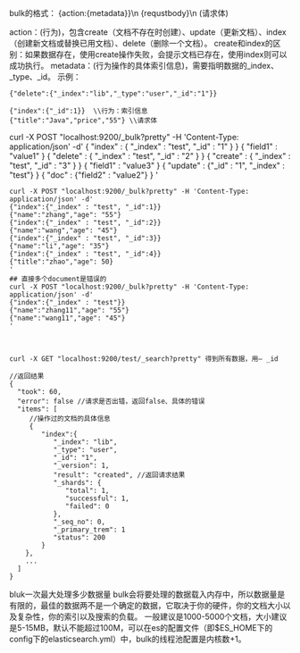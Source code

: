 bulk的格式：
{action:{metadata}}\n
{requstbody}\n (请求体)

action：(行为)，包含create（文档不存在时创建）、update（更新文档）、index（创建新文档或替换已用文档）、delete（删除一个文档）。
create和index的区别：如果数据存在，使用create操作失败，会提示文档已存在，使用index则可以成功执行。
metadata：(行为操作的具体索引信息)，需要指明数据的_index、_type、_id。
示例：
```
{"delete":{"_index":"lib","_type":"user","_id":"1"}}

{"index":{"_id":1}}  \\行为：索引信息
{"title":"Java","price","55"} \\请求体
```

curl -X POST "localhost:9200/_bulk?pretty" -H 'Content-Type: application/json' -d'
{ "index" : { "_index" : "test", "_id" : "1" } }
{ "field1" : "value1" }
{ "delete" : { "_index" : "test", "_id" : "2" } }
{ "create" : { "_index" : "test", "_id" : "3" } }
{ "field1" : "value3" }
{ "update" : {"_id" : "1", "_index" : "test"} }
{ "doc" : {"field2" : "value2"} }
'



```
curl -X POST "localhost:9200/_bulk?pretty" -H 'Content-Type: application/json' -d'
{"index":{"_index" : "test", "_id":1}}
{"name":"zhang","age": "55"}
{"index":{"_index" : "test", "_id":2}}
{"name":"wang","age": "45"}
{"index":{"_index" : "test", "_id":3}}
{"name":"li","age": "35"}
{"index":{"_index" : "test", "_id":4}}
{"title":"zhao","age": 50}
'
## 直接多个document是错误的
curl -X POST "localhost:9200/_bulk?pretty" -H 'Content-Type: application/json' -d'
{"index":{"_index" : "test"}}
{"name":"zhang11","age": "55"}
{"name":"wang11","age": "45"}
'



curl -X GET "localhost:9200/test/_search?pretty" 得到所有数据，用— _id

```
``` 
//返回结果
{
  "took": 60,
  "error": false //请求是否出错，返回false、具体的错误
  "items": [
     //操作过的文档的具体信息
     {
        "index":{
           "_index": "lib",
           "_type": "user",
           "_id": "1",
           "_version": 1,
           "result": "created", //返回请求结果
           "_shards": {
              "total": 1,
              "successful": 1,
              "failed": 0
           },
           "_seq_no": 0,
           "_primary_trem": 1
           "status": 200
        }
    },
    ...
  ]
}
```

bluk一次最大处理多少数据量
bulk会将要处理的数据载入内存中，所以数据量是有限的，最佳的数据两不是一个确定的数据，它取决于你的硬件，你的文档大小以及复杂性，你的索引以及搜索的负载。
一般建议是1000-5000个文档，大小建议是5-15MB，默认不能超过100M，可以在es的配置文件（即$ES_HOME下的config下的elasticsearch.yml）中，bulk的线程池配置是内核数+1。


